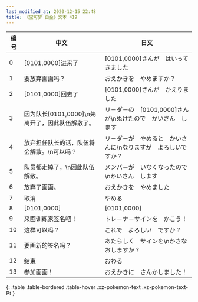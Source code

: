 ```yaml
---
last_modified_at: 2020-12-15 22:48
title: 《宝可梦 白金》文本 419
---
```

| 编号 | 中文 | 日文 |
| ---- | ---- | ---- |
| 0 | [0101,0000]进来了 | [0101,0000]さんが　はいって　きました |
| 1 | 要放弃画画吗？ | おえかきを　やめますか？ |
| 2 | [0101,0000]回去了 | [0101,0000]さんが　かえりました |
| 3 | 因为队长[0101,0000]\n先离开了，因此队伍解散了。 | リ－ダ－の　[0101,0000]さんが\nぬけたので　かいさん　します |
| 4 | 放弃担任队长的话，队伍将会解散。\n可以吗？ | リ－ダ－が　やめると　かいさんに\nなりますが　よろしいですか？ |
| 5 | 队员都走掉了，\n因此队伍解散。 | メンバ－が　いなくなったので\nかいさん　します |
| 6 | 放弃了画画。 | おえかきを　やめました |
| 7 | 取消 | やめる |
| 8 | [0101,0000] | [0101,0000] |
| 9 | 来画训练家签名吧！ | トレ－ナ－サインを　かこう！ |
| 10 | 这样可以吗？ | これで　よろしい　ですか？ |
| 11 | 要画新的签名吗？ | あたらしく　サインを\nかきなおしますか？ |
| 12 | 结束 | おわる |
| 13 | 参加画画！ | おえかきに　さんかしました！ |
{: .table .table-bordered .table-hover .xz-pokemon-text .xz-pokemon-text-Pt }